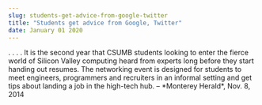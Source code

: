 ```yaml
---
slug: students-get-advice-from-google-twitter
title: "Students get advice from Google, Twitter"
date: January 01 2020
---
```


 
<p>
  . . . . It is the second year that CSUMB students looking to enter the fierce
  world of Silicon Valley computing heard from experts long before they start
  handing out resumes. The networking event is designed for students to meet
  engineers, programmers and recruiters in an informal setting and get tips
  about landing a job in the high&#45;tech hub. – &#42;Monterey Herald&#42;,
  Nov. 8, 2014
</p>
 
